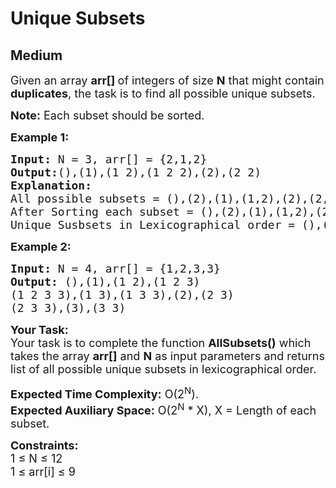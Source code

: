 # Unique Subsets
##  Medium 
<div class="problem-statement" style="user-select: auto;">
                <p style="user-select: auto;"></p><p style="user-select: auto;"><span style="font-size: 18px; user-select: auto;">Given an array <strong style="user-select: auto;">arr[]</strong><strong style="user-select: auto;"> </strong>of integers&nbsp;of size <strong style="user-select: auto;">N</strong> that might contain <strong style="user-select: auto;">duplicates</strong>, the task is to find all possible unique subsets.</span></p>

<p style="user-select: auto;"><span style="font-size: 18px; user-select: auto;"><strong style="user-select: auto;">Note:</strong> Each subset should be sorted.</span></p>

<p style="user-select: auto;"><span style="font-size: 18px; user-select: auto;"><strong style="user-select: auto;">Example 1:</strong></span></p>

<pre style="user-select: auto;"><span style="font-size: 18px; user-select: auto;"><strong style="user-select: auto;">Input: </strong>N = 3, arr[] = {2,1,2}
<strong style="user-select: auto;">Output:</strong>(),(1),(1 2),(1 2 2),(2),(2 2)</span>
<span style="font-size: 18px; user-select: auto;"><strong style="user-select: auto;">Explanation: </strong>
All possible subsets = (),(2),(1),(1,2),(2),(2,2),(2,1),(2,1,2)
After Sorting each subset = (),(2),(1),(1,2),(2),(2,2),(1,2),(1,2,2) 
Unique Susbsets in Lexicographical order = (),(1),(1,2),(1,2,2),(2),(2,2)</span>
</pre>

<p style="user-select: auto;"><span style="font-size: 18px; user-select: auto;"><strong style="user-select: auto;">Example 2:</strong></span></p>

<pre style="user-select: auto;"><span style="font-size: 18px; user-select: auto;"><strong style="user-select: auto;">Input: </strong>N = 4, arr[] = {1,2,3,3}
<strong style="user-select: auto;">Output: </strong>(),(1),(1 2),(1 2 3)
(1 2 3 3),(1 3),(1 3 3),(2),(2 3)
(2 3 3),(3),(3 3)</span></pre>

<p style="user-select: auto;"><span style="font-size: 18px; user-select: auto;"><strong style="user-select: auto;">Your Task:</strong><br style="user-select: auto;">
Your task is to complete the function <strong style="user-select: auto;">AllSubsets()</strong>&nbsp;which takes the array <strong style="user-select: auto;">arr[]</strong> and <strong style="user-select: auto;">N</strong> as input parameters and returns list of&nbsp;all possible unique subsets in lexicographical order.&nbsp;</span></p>

<p style="user-select: auto;"><span style="font-size: 18px; user-select: auto;"><strong style="user-select: auto;">Expected Time Complexity:</strong>&nbsp;O(2<sup style="user-select: auto;">N</sup>).<br style="user-select: auto;">
<strong style="user-select: auto;">Expected Auxiliary Space:</strong>&nbsp;O(2<sup style="user-select: auto;">N</sup>&nbsp;* X), X = Length of each subset.</span></p>

<p style="user-select: auto;"><span style="font-size: 18px; user-select: auto;"><strong style="user-select: auto;">Constraints:</strong><br style="user-select: auto;">
1 ≤ N ≤ 12</span><br style="user-select: auto;">
<span style="font-size: 18px; user-select: auto;">1 ≤ arr[i] ≤ 9</span></p>
 <p style="user-select: auto;"></p>
            </div>